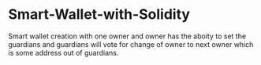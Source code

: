 # Smart-Wallet-with-Solidity
Smart wallet creation with one owner and owner has the aboity to set the guardians and guardians will vote for change of owner to next owner which is some address out of guardians.

